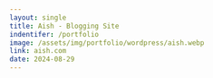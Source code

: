 ```yaml
---
layout: single
title: Aish - Blogging Site
indentifer: /portfolio
image: /assets/img/portfolio/wordpress/aish.webp
link: aish.com
date: 2024-08-29
---
```

